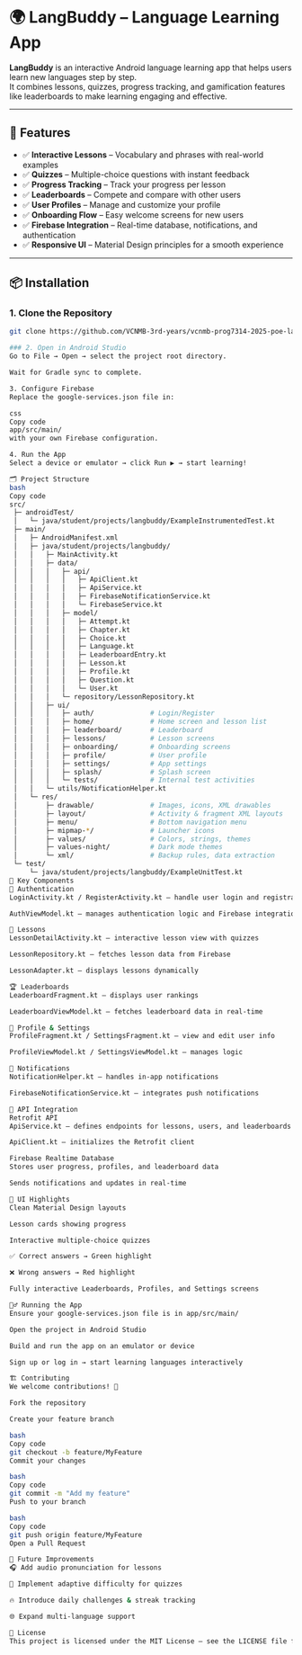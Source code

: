 # 🌍 LangBuddy – Language Learning App

**LangBuddy** is an interactive Android language learning app that helps users learn new languages step by step.  
It combines lessons, quizzes, progress tracking, and gamification features like leaderboards to make learning engaging and effective.

---

## 🌟 Features

- ✅ **Interactive Lessons** – Vocabulary and phrases with real-world examples  
- ✅ **Quizzes** – Multiple-choice questions with instant feedback  
- ✅ **Progress Tracking** – Track your progress per lesson  
- ✅ **Leaderboards** – Compete and compare with other users  
- ✅ **User Profiles** – Manage and customize your profile  
- ✅ **Onboarding Flow** – Easy welcome screens for new users  
- ✅ **Firebase Integration** – Real-time database, notifications, and authentication  
- ✅ **Responsive UI** – Material Design principles for a smooth experience  

---

## 📦 Installation

### 1. Clone the Repository
```bash
git clone https://github.com/VCNMB-3rd-years/vcnmb-prog7314-2025-poe-langbuddy.git

### 2. Open in Android Studio
Go to File → Open → select the project root directory.

Wait for Gradle sync to complete.

3. Configure Firebase
Replace the google-services.json file in:

css
Copy code
app/src/main/
with your own Firebase configuration.

4. Run the App
Select a device or emulator → click Run ▶ → start learning!

🗂 Project Structure
bash
Copy code
src/
 ├─ androidTest/                  
 │   └─ java/student/projects/langbuddy/ExampleInstrumentedTest.kt
 ├─ main/
 │   ├─ AndroidManifest.xml
 │   ├─ java/student/projects/langbuddy/
 │   │   ├─ MainActivity.kt
 │   │   ├─ data/
 │   │   │   ├─ api/
 │   │   │   │   ├─ ApiClient.kt
 │   │   │   │   ├─ ApiService.kt
 │   │   │   │   ├─ FirebaseNotificationService.kt
 │   │   │   │   └─ FirebaseService.kt
 │   │   │   ├─ model/
 │   │   │   │   ├─ Attempt.kt
 │   │   │   │   ├─ Chapter.kt
 │   │   │   │   ├─ Choice.kt
 │   │   │   │   ├─ Language.kt
 │   │   │   │   ├─ LeaderboardEntry.kt
 │   │   │   │   ├─ Lesson.kt
 │   │   │   │   ├─ Profile.kt
 │   │   │   │   ├─ Question.kt
 │   │   │   │   └─ User.kt
 │   │   │   └─ repository/LessonRepository.kt
 │   │   ├─ ui/
 │   │   │   ├─ auth/              # Login/Register
 │   │   │   ├─ home/              # Home screen and lesson list
 │   │   │   ├─ leaderboard/       # Leaderboard
 │   │   │   ├─ lessons/           # Lesson screens
 │   │   │   ├─ onboarding/        # Onboarding screens
 │   │   │   ├─ profile/           # User profile
 │   │   │   ├─ settings/          # App settings
 │   │   │   ├─ splash/            # Splash screen
 │   │   │   └─ tests/             # Internal test activities
 │   │   └─ utils/NotificationHelper.kt
 │   └─ res/
 │       ├─ drawable/              # Images, icons, XML drawables
 │       ├─ layout/                # Activity & fragment XML layouts
 │       ├─ menu/                  # Bottom navigation menu
 │       ├─ mipmap-*/              # Launcher icons
 │       ├─ values/                # Colors, strings, themes
 │       ├─ values-night/          # Dark mode themes
 │       └─ xml/                   # Backup rules, data extraction
 └─ test/
     └─ java/student/projects/langbuddy/ExampleUnitTest.kt
🔑 Key Components
🧭 Authentication
LoginActivity.kt / RegisterActivity.kt – handle user login and registration

AuthViewModel.kt – manages authentication logic and Firebase integration

📘 Lessons
LessonDetailActivity.kt – interactive lesson view with quizzes

LessonRepository.kt – fetches lesson data from Firebase

LessonAdapter.kt – displays lessons dynamically

🏆 Leaderboards
LeaderboardFragment.kt – displays user rankings

LeaderboardViewModel.kt – fetches leaderboard data in real-time

👤 Profile & Settings
ProfileFragment.kt / SettingsFragment.kt – view and edit user info

ProfileViewModel.kt / SettingsViewModel.kt – manages logic

🔔 Notifications
NotificationHelper.kt – handles in-app notifications

FirebaseNotificationService.kt – integrates push notifications

📡 API Integration
Retrofit API
ApiService.kt – defines endpoints for lessons, users, and leaderboards

ApiClient.kt – initializes the Retrofit client

Firebase Realtime Database
Stores user progress, profiles, and leaderboard data

Sends notifications and updates in real-time

🎨 UI Highlights
Clean Material Design layouts

Lesson cards showing progress

Interactive multiple-choice quizzes

✅ Correct answers → Green highlight

❌ Wrong answers → Red highlight

Fully interactive Leaderboards, Profiles, and Settings screens

🏃‍♂️ Running the App
Ensure your google-services.json file is in app/src/main/

Open the project in Android Studio

Build and run the app on an emulator or device

Sign up or log in → start learning languages interactively

🏗 Contributing
We welcome contributions! 🎉

Fork the repository

Create your feature branch

bash
Copy code
git checkout -b feature/MyFeature
Commit your changes

bash
Copy code
git commit -m "Add my feature"
Push to your branch

bash
Copy code
git push origin feature/MyFeature
Open a Pull Request

🎯 Future Improvements
🎧 Add audio pronunciation for lessons

🧠 Implement adaptive difficulty for quizzes

🔥 Introduce daily challenges & streak tracking

🌐 Expand multi-language support

🧾 License
This project is licensed under the MIT License – see the LICENSE file for details.
